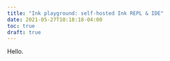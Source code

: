 ```yaml
---
title: "Ink playground: self-hosted Ink REPL & IDE"
date: 2021-05-27T10:18:18-04:00
toc: true
draft: true
---
```


Hello.

